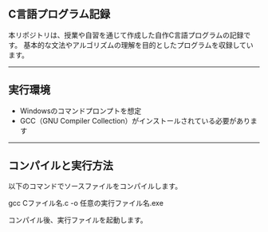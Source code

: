 ## C言語プログラム記録

本リポジトリは、授業や自習を通じて作成した自作C言語プログラムの記録です。
基本的な文法やアルゴリズムの理解を目的としたプログラムを収録しています。

---

## 実行環境

- Windowsのコマンドプロンプトを想定  
- GCC（GNU Compiler Collection）がインストールされている必要があります

---

## コンパイルと実行方法

以下のコマンドでソースファイルをコンパイルします。

   gcc Cファイル名.c -o 任意の実行ファイル名.exe

コンパイル後、実行ファイルを起動します。

